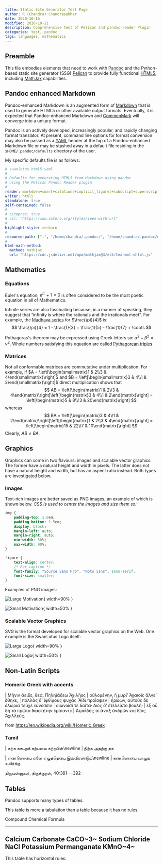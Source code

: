 ```yaml
---
title: Static Site Generator Test Page
author: R (Chandra) Chandrasekhar
date: 2020-10-16
modified: 2020-10-21
description: Comprehensive test of Pelican and pandoc-reader Plugin
categories: test, pandoc
tags: languages, mathematics
---
```


## Preamble

This file embodies elements that need to work with [Pandoc][pandoc] and the Python-based static site generator (SSG) [Pelican][pelican] to provide fully functional [HTML5][html5], including [MathJax][mathjax] capabilities.

[pandoc]: https://pandoc.org/
[pelican]: https://blog.getpelican.com/
[html5]: https://html.spec.whatwg.org/
[mathjax]: https://www.mathjax.org/

## Pandoc enhanced Markdown

Pandoc-enhanced Markdown is an augmented form of [Markdown][markdown] that is used to generate HTML5 or other available output formats. Eventually, it is expected that Pandoc-enhanced Markdown and [CommonMark][commonmark] will converge into a unitary format.

[markdown]: https://daringfireball.net/projects/markdown/syntax
[commonmark]: https://commonmark.org/

Pandoc is an actively developed, increasingly popular, and rapidly changing format translator. At present, command line options for format conversion may also be passed as a [YAML][yaml] header at the top of a Pandoc-enhanced Markdown file or may be stashed away in a default file residing in the `$HOME/.pandoc/defaults` directory of the user.

[yaml]: https://yaml.org/

My specific defaults file is as follows:

~~~yaml
# swanlotus_html5.yaml
#
# Defaults for generating HTML5 from Markdown using pandoc
# using the Pelican Pandoc Reader plugin
#
reader: markdown+smart+citations+implicit_figures+subscript+superscript
writer: html5
standalone: true
self-contained: false
#
# citeproc: true
# csl: "https://www.zotero.org/styles/ieee-with-url"
#
highlight-style: zenburn
#
resource-path: [".", "/home/chandra/.pandoc/", "/home/chandra/.pandoc/defaults"]
#
html-math-method:
  method: mathjax
  url: "https://cdn.jsdelivr.net/npm/mathjax@3/es5/tex-mml-chtml.js"
~~~

## Mathematics

### Equations

Euler's equation, $e^{\pi i} + 1 = 0$ is often considered to be the most poetic equation in all of Mathematics.

Infinite series are also fascinating because, in a manner of speaking, they suggest that "infinity is where the rationals and the irrationals meet". For example, the [Madhava series][madhava] for $\frac{\pi}{4}$ is:
$$
\frac{\pi}{4} = 1 - \frac{1}{3} + \frac{1}{5} - \frac{1}{7} + \cdots
$$

[madhava]: https://en.wikipedia.org/wiki/Madhava_series

Pythagoras's theorem may be expressed using Greek letters so:
$\alpha^{2} + \beta^{2} = \gamma^{2}$. Whole numbers satisfying this equation are called [Pythagorean triples][pythtriples]

[pythtriples]: https://mathworld.wolfram.com/PythagoreanTriple.html

### Matrices

Not all conformable matrices are commutative under multiplication. For example, if $A = \left[\begin{smallmatrix}1 & 2\\3 & 4\end{smallmatrix}\right]$ and $B = \left[\begin{smallmatrix}3 & 4\\1 & 2\end{smallmatrix}\right]$ direct multiplication shows that
$$
AB = \left[\begin{matrix}1 & 2\\3 & 4\end{matrix}\right]\left[\begin{matrix}3 & 4\\1 & 2\end{matrix}\right] = \left[\begin{matrix}5 & 8\\13 & 20\end{matrix}\right]
$$
whereas
$$
BA = \left[\begin{matrix}3 & 4\\1 & 2\end{matrix}\right]\left[\begin{matrix}1 & 2\\3 & 4\end{matrix}\right] = \left[\begin{matrix}15 & 22\\7 & 10\end{matrix}\right]
$$
Clearly, $AB\neq BA$.

## Graphics

Graphics can come in two flavours: images and scalable vector graphics. The former have a natural height and width in pixels. The latter does not have a natural height and width, but has an aspect ratio instead. Both types are investigated below.

### Images

Text-rich images are better saved as PNG images, an example of which is shown below. *CSS is used to center the images and size them so:*

~~~css
img {
    padding-top: 1.0em;
    padding-bottom: 1.5em;
    display: block;
    margin-left: auto;
    margin-right: auto;
    min-width: 50%;
    max-width: 90%;
}

figure {
    text-align: center;
    /* For caption */
    font-family: "Source Sans Pro", "Noto Sans", sans-serif;
    font-size: smaller;
}
~~~

Examples of PNG images:

![Large Motivation]({static}/images/ssg-test/motivation.png){ width=90% }

![Small Motivation]({static}/images/ssg-test/motivation.png){ width=50% }

### Scalable Vector Graphics

SVG is the format developed for scalable vector graphics on the Web. One example is the SwanLotus Logo itself:

![Large Logo]({static}/images/ssg-test/swanlotus.svg){ width=90% }

![Small Logo]({static}/images/ssg-test/swanlotus.svg){ width=50% }

## Non-Latin Scripts

### Homeric Greek with accents

| Μῆνιν ἄειδε, θεά, Πηληϊάδεω Ἀχιλῆος
| οὐλομένην, ἣ μυρί’ Ἀχαιοῖς ἄλγε’ ἔθηκε,
| πολλὰς δ’ ἰφθίμους ψυχὰς Ἄϊδι προΐαψεν
| ἡρώων, αὐτοὺς δὲ ἑλώρια τεῦχε κύνεσσιν
| οἰωνοῖσί τε δαῖτα· Διὸς δ’ ἐτελείετο βουλή·
| ἐξ οὗ δὴ τὰ πρῶτα διαστήτην ἐρίσαντε
| Ἀτρεΐδης τε ἄναξ ἀνδρῶν καὶ δῖος Ἀχιλλεύς.

from <https://en.wikipedia.org/wiki/Homeric_Greek>

### Tamil

| கற்க கசடறக் கற்பவை கற்றபின்\newline
| நிற்க அதற்கு தக

| எண்ணென்ப ஏனை எழுத்தென்ப இவ்விரண்டும்\newline
| கண்ணென்ப வாழும் உயிர்க்கு

திருவள்ளுவர், திருக்குறள், 40:391---392

## Tables

Pandoc supports many types of tables.

This table is more a tabulation than a table because it has no rules.

Compound                    Chemical Formula
----------------------      ----------------
Calcium Carbonate           CaCO~3~
Sodium Chloride             NaCl
Potassium Permanganate      KMnO~4~
---------------------------------------------

This table has horizontal rules:
